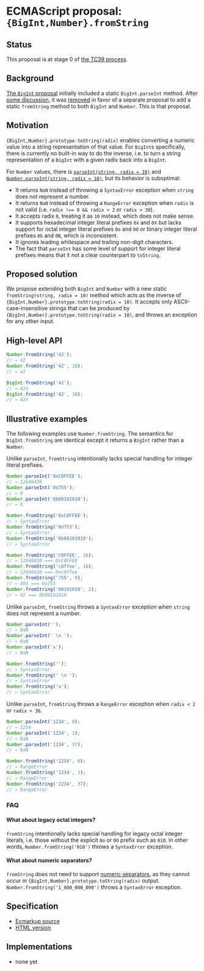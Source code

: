 # ECMAScript proposal: `{BigInt,Number}.fromString`

## Status

This proposal is at stage 0 of [the TC39 process](https://tc39.github.io/process-document/).

## Background

[The `BigInt` proposal](https://github.com/tc39/proposal-bigint) initially included a static `BigInt.parseInt` method. After [some discussion](https://github.com/tc39/proposal-bigint/issues/86), it was [removed](https://github.com/tc39/proposal-bigint/commit/30b5594c30bdf7973323d61504017933673df283) in favor of a separate proposal to add a static `fromString` method to both `BigInt` and `Number`. This is that proposal.

## Motivation

`{BigInt,Number}.prototype.toString(radix)` enables converting a numeric value into a string representation of that value. For `BigInt`s specifically, there is currently no built-in way to do the inverse, i.e. to turn a string representation of a `BigInt` with a given radix back into a `BigInt`.

For `Number` values, there is [`parseInt(string, radix = 10)`](https://tc39.github.io/ecma262/#sec-parseint-string-radix) and [`Number.parseInt(string, radix = 10)`](https://tc39.github.io/ecma262/#sec-number.parseint), but its behavior is suboptimal:

- It returns `NaN` instead of throwing a `SyntaxError` exception when `string` does not represent a number.
- It returns `NaN` instead of throwing a `RangeError` exception when `radix` is not valid (i.e. `radix !== 0 && radix < 2` or `radix > 36`).
- It accepts radix `0`, treating it as `10` instead, which does not make sense.
- It supports hexadecimal integer literal prefixes `0x` and `0X` but lacks support for octal integer literal prefixes `0o` and `0O` or binary integer literal prefixes `0b` and `0B`, which is inconsistent.
- It ignores leading whitespace and trailing non-digit characters.
- The fact that `parseInt` has some level of support for integer literal prefixes means that it not a clear counterpart to `toString`.

## Proposed solution

We propose extending both `BigInt` and `Number` with a new static `fromString(string, radix = 10)` method which acts as the inverse of `{BigInt,Number}.prototype.toString(radix = 10)`. It accepts only ASCII-case-insensitive strings that can be produced by `{BigInt,Number}.prototype.toString(radix = 10)`, and throws an exception for any other input.

## High-level API

```js
Number.fromString('42');
// → 42
Number.fromString('42', 10);
// → 42

BigInt.fromString('42');
// → 42n
BigInt.fromString('42', 10);
// → 42n
```

## Illustrative examples

The following examples use `Number.fromString`. The semantics for `BigInt.fromString` are identical except it returns a `BigInt` rather than a `Number`.

Unlike `parseInt`, `fromString` intentionally lacks special handling for integer literal prefixes.

```js
Number.parseInt('0xC0FFEE');
// → 12648430
Number.parseInt('0o755');
// → 0
Number.parseInt('0b00101010');
// → 0

Number.fromString('0xC0FFEE');
// → SyntaxError
Number.fromString('0o755');
// → SyntaxError
Number.fromString('0b00101010');
// → SyntaxError

Number.fromString('C0FFEE', 16);
// → 12648430 === 0xC0FFEE
Number.fromString('c0ffee', 16);
// → 12648430 === 0xc0ffee
Number.fromString('755', 8);
// → 493 === 0o755
Number.fromString('00101010', 2);
// → 42 === 0b00101010
```

Unlike `parseInt`, `fromString` throws a `SyntaxError` exception when `string` does not represent a number.

```js
Number.parseInt('');
// → NaN
Number.parseInt(' \n ');
// → NaN
Number.parseInt('x');
// → NaN

Number.fromString('');
// → SyntaxError
Number.fromString(' \n ');
// → SyntaxError
Number.fromString('x');
// → SyntaxError
```

Unlike `parseInt`, `fromString` throws a `RangeError` exception when `radix < 2` or `radix > 36`.

```js
Number.parseInt('1234', 0);
// → 1234
Number.parseInt('1234', 1);
// → NaN
Number.parseInt('1234', 37);
// → NaN

Number.fromString('1234', 0);
// → RangeError
Number.fromString('1234', 1);
// → RangeError
Number.fromString('1234', 37);
// → RangeError
```

### FAQ

#### What about legacy octal integers?

`fromString` intentionally lacks special handling for legacy octal integer literals, i.e. those without the explicit `0o` or `0O` prefix such as `010`. In other words, `Number.fromString('010')` throws a `SyntaxError` exception.

#### What about numeric separators?

`fromString` does not need to support [numeric separators](https://github.com/tc39/proposal-numeric-separator), as they cannot occur in `{BigInt,Number}.prototype.toString(radix)` output. `Number.fromString('1_000_000_000')` throws a `SyntaxError` exception.

## Specification

* [Ecmarkup source](https://github.com/mathiasbynens/proposal-number-fromstring/blob/master/spec.html)
* [HTML version](https://mathiasbynens.github.io/proposal-number-fromstring/)

## Implementations

* none yet

